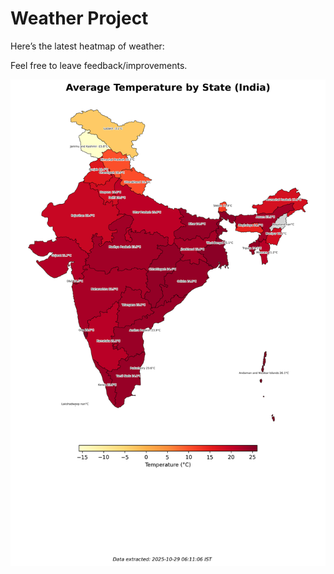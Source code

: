 # Weather Project

Here’s the latest heatmap of weather:

Feel free to leave feedback/improvements.

![India Heatmap](docs/assets/india_heatmap.png?v=0162A5)
